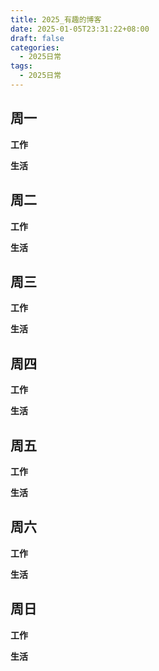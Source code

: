```yaml
---
title: 2025_有趣的博客
date: 2025-01-05T23:31:22+08:00
draft: false
categories:
  - 2025日常
tags:
  - 2025日常
---
```



## 周一

**工作**



**生活**


## 周二

**工作**



**生活**


## 周三


**工作**



**生活**


## 周四


**工作**



**生活**


## 周五


**工作**



**生活**


## 周六


**工作**



**生活**


## 周日


**工作**



**生活**



